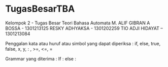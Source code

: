 # TugasBesarTBA
Kelompok 2 - Tugas Besar Teori Bahasa Automata
M. ALIF GIBRAN A BOSSA - 1301213125
RESKY ADHYAKSA         - 1301202259
TIO ADJI HIDAYAT       – 1301213084

Penggalan kata atau huruf atau simbol yang dapat diperiksa :
if, else, true, false, x, y, : , >=, <=, =

Grammar yang diterima : 
 If <kondisi> :
  <aksi>
else :
  <aksi>
    
